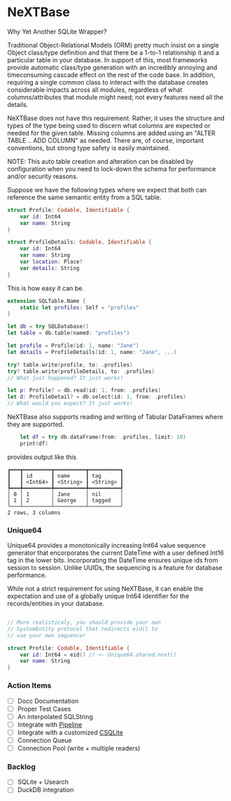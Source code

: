 # NeXTBase
Why Yet Another SQLite Wrapper?

Traditional Object-Relational Models (ORM) pretty much 
insist on a single Object class/type definition and that 
there be a 1-to-1 relationship it and a particular table in 
your database. In support of this, most frameworks provide
automatic class/type generation with an incredibly annoying
and timeconsuming cascade effect on the rest of the code
base. In addition, requiring a single common class to
interact with the database creates considerable impacts
across all modules, regardless of what columns/attributes
that module might need; not every features need all the details.

NeXTBase does not have this requirement. Rather, it uses 
the structure and types of the type being used to discern 
what columns are expected or needed for the given table.
Missing columns are added using an "ALTER TABLE .. ADD COLUMN"
as needed. There are, of course, important conventions, but
strong type safety is easily maintained.

NOTE: This auto table creation and alteration can be disabled
by configuration when you need to lock-down the schema for
performance and/or security reasons.

Suppose we have the following types where we expect that both
can reference the same semantic entity from a SQL table.

```swift
struct Profile: Codable, Identifiable {
    var id: Int64
    var name: String
}

struct ProfileDetails: Codable, Identifiable {
    var id: Int64
    var name: String
    var location: Place?
  	var details: String
}
```

This is how easy it can be.

```swift
extension SQLTable.Name {
    static let profiles: Self = "profiles"
}

let db = try SQLDatabase()
let table = db.table(named: "profiles")

let profile = Profile(id: 1, name: "Jane")
let details = ProfileDetails(id: 1, name: "Jane", ...)

try? table.write(profile, to: .profiles)
try? table.write(profileDetails, to: .profiles)
// What just happened? It just works!

let p: Profile? = db.read(id: 1, from: .profiles)
let d: ProfileDetail? = db.select(id: 1, from: .profiles)
// What would you expect? It just works!

```

NeXTBase also supports reading and writing of Tabular
DataFrames where they are supported.

```swift
    let df = try db.dataFrame(from: .profiles, limit: 10)
    print(df)
```

provides output like this

```
┏━━━┳━━━━━━━━━┳━━━━━━━━━━┳━━━━━━━━━━┓
┃   ┃ id      ┃ name     ┃ tag      ┃
┃   ┃ <Int64> ┃ <String> ┃ <String> ┃
┡━━━╇━━━━━━━━━╇━━━━━━━━━━╇━━━━━━━━━━┩
│ 0 │ 1       │ Jane     │ nil      │
│ 1 │ 2       │ George   │ tagged   │
└───┴─────────┴──────────┴──────────┘
2 rows, 3 columns

```

### Unique64

Unique64 provides a monotonically increasing Int64 value
sequence generator that encorporates the current DateTime
with a user defined Int16 tag in the lower bits. Incorporating
the DateTime ensures unique ids from session to session. 
Unlike UUIDs, the sequencing is a feature for database performance.

While not a strict requirement for using NeXTBase, it can
enable the expectation and use of a globally unique Int64
identifier for the records/entities in your database.

```swift

// More realisticaly, you should provide your own
// SystemEntity protocol that redirects eid() to
// use your own sequencer

struct Profile: Codable, Identifiable {
    var id: Int64 = eid() // <- Unique64.shared.next()
    var name: String
}

```

### Action Items

- [ ] Docc Documentation
- [ ] Proper Test Cases
- [ ] An interpolated SQLString
- [ ] Integrate with [Pipeline](https://github.com/sbooth/Pipeline)
- [ ] Integrate with a customized [CSQLite](https://github.com/sbooth/CSQLite)
- [ ] Connection Queue
- [ ] Connection Pool (write + multiple readers)

### Backlog

- [ ] SQLite + Usearch
- [ ] DuckDB integration
